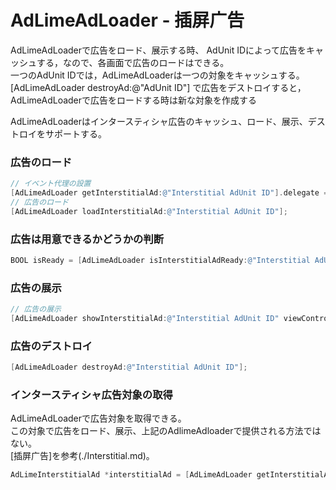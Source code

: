 # AdLimeAdLoader - 插屏广告
AdLimeAdLoaderで広告をロード、展示する時、 AdUnit IDによって広告をキャッシュする，なので、各画面で広告のロードはできる。<br>
一つのAdUnit IDでは，AdLimeAdLoaderは一つの対象をキャッシュする。<br>
[AdLimeAdLoader destroyAd:@"AdUnit ID"] で広告をデストロイすると，AdLimeAdLoaderで広告をロードする時は新な対象を作成する

AdLimeAdLoaderはインタースティシャ広告のキャッシュ、ロード、展示、デストロイをサポートする。

### 広告のロード
```objectivec
// イベント代理の設置
[AdLimeAdLoader getInterstitialAd:@"Interstitial AdUnit ID"].delegate = self;
// 広告のロード
[AdLimeAdLoader loadInterstitialAd:@"Interstitial AdUnit ID"];
```

### 広告は用意できるかどうかの判断
```objectivec
BOOL isReady = [AdLimeAdLoader isInterstitialAdReady:@"Interstitial AdUnit ID"];
```

### 広告の展示
```objectivec
// 広告の展示
[AdLimeAdLoader showInterstitialAd:@"Interstitial AdUnit ID" viewController:self];
```

### 広告のデストロイ
```objectivec
[AdLimeAdLoader destroyAd:@"Interstitial AdUnit ID"];
```

### インタースティシャ広告対象の取得
AdLimeAdLoaderで広告対象を取得できる。<br>
この対象で広告をロード、展示、上記のAdlimeAdloaderで提供される方法ではない。<br>
[插屏广告]を参考(./Interstitial.md)。
```objectivec
AdLimeInterstitialAd *interstitialAd = [AdLimeAdLoader getInterstitialAd:@"Interstitial AdUnit ID"];
```